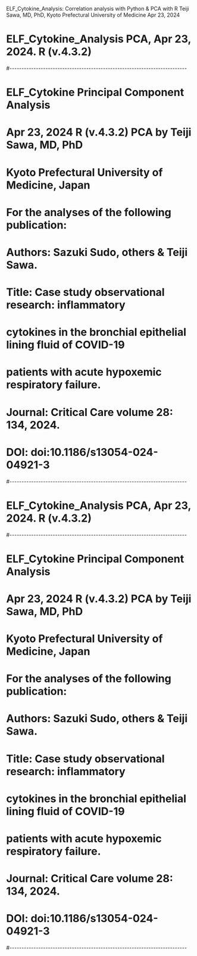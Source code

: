 ELF_Cytokine_Analysis: Correlation analysis with Python & PCA with R
Teiji Sawa, MD, PhD, Kyoto Prefectural University of Medicine
Apr 23, 2024 

# ELF_Cytokine_Analysis PCA, Apr 23, 2024. R (v.4.3.2)
#--------------------------------------------------------------------------
# ELF_Cytokine Principal Component Analysis
# Apr 23, 2024 R (v.4.3.2) PCA by Teiji Sawa, MD, PhD
# Kyoto Prefectural University of Medicine, Japan
# For the analyses of the following publication:
# Authors: Sazuki Sudo, others & Teiji Sawa. 
# Title: Case study observational research: inflammatory 
# cytokines in the bronchial epithelial lining fluid of COVID-19 
# patients with acute hypoxemic respiratory failure. 
# Journal: Critical Care volume 28: 134, 2024. 
# DOI: doi:10.1186/s13054-024-04921-3
#--------------------------------------------------------------------------

# ELF_Cytokine_Analysis PCA, Apr 23, 2024. R (v.4.3.2)
#--------------------------------------------------------------------------
# ELF_Cytokine Principal Component Analysis
# Apr 23, 2024 R (v.4.3.2) PCA by Teiji Sawa, MD, PhD
# Kyoto Prefectural University of Medicine, Japan
# For the analyses of the following publication:
# Authors: Sazuki Sudo, others & Teiji Sawa. 
# Title: Case study observational research: inflammatory 
# cytokines in the bronchial epithelial lining fluid of COVID-19 
# patients with acute hypoxemic respiratory failure. 
# Journal: Critical Care volume 28: 134, 2024. 
# DOI: doi:10.1186/s13054-024-04921-3
#--------------------------------------------------------------------------

